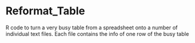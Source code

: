 # Reformat_Table
R code to turn a very busy table from a spreadsheet onto a number of individual text files. 
Each file contains the info of one row of the busy table
